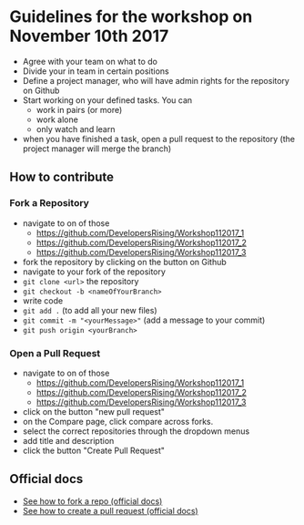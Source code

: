 # Guidelines for the workshop on November 10th 2017

- Agree with your team on what to do
- Divide your in team in certain positions
- Define a project manager, who will have admin rights for the repository on Github
- Start working on your defined tasks. You can
  - work in pairs (or more)
  - work alone
  - only watch and learn
- when you have finished a task, open a pull request to the repository (the project manager will merge the branch)


## How to contribute

### Fork a Repository

- navigate to on of those
  - https://github.com/DevelopersRising/Workshop112017_1
  - https://github.com/DevelopersRising/Workshop112017_2
  - https://github.com/DevelopersRising/Workshop112017_3
- fork the repository by clicking on the button on Github
- navigate to your fork of the repository
- `git clone <url>` the repository
- `git checkout -b <nameOfYourBranch>`
- write code
- `git add .` (to add all your new files)
- `git commit -m "<yourMessage>"` (add a message to your commit)
- `git push origin <yourBranch>`

### Open a Pull Request

- navigate to on of those
  - https://github.com/DevelopersRising/Workshop112017_1
  - https://github.com/DevelopersRising/Workshop112017_2
  - https://github.com/DevelopersRising/Workshop112017_3
- click on the button "new pull request"
- on the Compare page, click compare across forks.
- select the correct repositories through the dropdown menus
- add title and description
- click the button "Create Pull Request"


## Official docs

- [See how to fork a repo (official docs) ](https://help.github.com/articles/fork-a-repo/)
- [See how to create a pull request (official docs) ](https://help.github.com/articles/creating-a-pull-request-from-a-fork/)